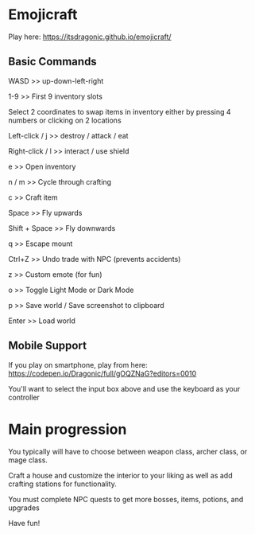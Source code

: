 # Emojicraft

Play here: https://itsdragonic.github.io/emojicraft/

## Basic Commands

WASD >> up-down-left-right

1-9 >> First 9 inventory slots 

Select 2 coordinates to swap items in inventory either by pressing 4 numbers or clicking on 2 locations

Left-click / j >> destroy / attack / eat

Right-click / l >> interact / use shield

e >> Open inventory

n / m >> Cycle through crafting

c >> Craft item

Space >> Fly upwards

Shift + Space >> Fly downwards

q >> Escape mount

Ctrl+Z >> Undo trade with NPC (prevents accidents)

z >> Custom emote (for fun)

o >> Toggle Light Mode or Dark Mode

p >> Save world / Save screenshot to clipboard

Enter >> Load world

## Mobile Support

If you play on smartphone, play from here:
https://codepen.io/Dragonic/full/gOQZNaG?editors=0010

You'll want to select the input box above and use the keyboard as your controller

# Main progression

You typically will have to choose between weapon class, archer class, or mage class.

Craft a house and customize the interior to your liking as well as add crafting stations for functionality.

You must complete NPC quests to get more bosses, items, potions, and upgrades

Have fun!
